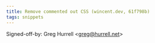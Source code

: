 ```yaml
---
title: Remove commented out CSS (wincent.dev, 61f798b)
tags: snippets
---
```


Signed-off-by: Greg Hurrell &lt;greg@hurrell.net&gt;
